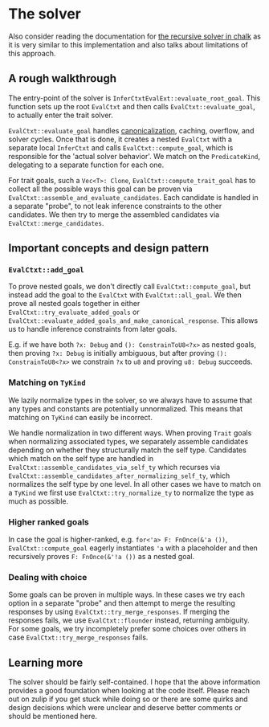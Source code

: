 # The solver

Also consider reading the documentation for [the recursive solver in chalk][chalk]
as it is very similar to this implementation and also talks about limitations of this
approach.

[chalk]: https://rust-lang.github.io/chalk/book/recursive.html

## A rough walkthrough

The entry-point of the solver is `InferCtxtEvalExt::evaluate_root_goal`. This
function sets up the root `EvalCtxt` and then calls `EvalCtxt::evaluate_goal`,
to actually enter the trait solver.

`EvalCtxt::evaluate_goal` handles [canonicalization](./canonicalization.md), caching,
overflow, and solver cycles. Once that is done, it creates a nested `EvalCtxt` with a
separate local `InferCtxt` and calls `EvalCtxt::compute_goal`, which is responsible for the
'actual solver behavior'. We match on the `PredicateKind`, delegating to a separate function
for each one.

For trait goals, such a `Vec<T>: Clone`, `EvalCtxt::compute_trait_goal` has
to collect all the possible ways this goal can be proven via
`EvalCtxt::assemble_and_evaluate_candidates`. Each candidate is handled in
a separate "probe", to not leak inference constraints to the other candidates.
We then try to merge the assembled candidates via `EvalCtxt::merge_candidates`.


## Important concepts and design pattern

### `EvalCtxt::add_goal`

To prove nested goals, we don't directly call `EvalCtxt::compute_goal`, but instead
add the goal to the `EvalCtxt` with `EvalCtxt::all_goal`. We then prove all nested
goals together in either `EvalCtxt::try_evaluate_added_goals` or
`EvalCtxt::evaluate_added_goals_and_make_canonical_response`. This allows us to handle
inference constraints from later goals.

E.g. if we have both `?x: Debug` and `(): ConstrainToU8<?x>` as nested goals, then proving `?x: Debug` is initially ambiguous, but after proving `(): ConstrainToU8<?x>` we constrain
`?x` to `u8` and proving `u8: Debug` succeeds.

### Matching on `TyKind`

We lazily normalize types in the solver, so we always have to assume that any types
and constants are potentially unnormalized. This means that matching on `TyKind` can easily
be incorrect.

We handle normalization in two different ways. When proving `Trait` goals when normalizing
associated types, we separately assemble candidates depending on whether they structurally
match the self type. Candidates which match on the self type are handled in
`EvalCtxt::assemble_candidates_via_self_ty` which recurses via
`EvalCtxt::assemble_candidates_after_normalizing_self_ty`, which normalizes the self type
by one level. In all other cases we have to match on a `TyKind` we first use `EvalCtxt::try_normalize_ty` to normalize the type as much as possible.

### Higher ranked goals

In case the goal is higher-ranked, e.g. `for<'a> F: FnOnce(&'a ())`, `EvalCtxt::compute_goal`
eagerly instantiates `'a` with a placeholder and then recursively proves
`F: FnOnce(&'!a ())` as a nested goal.

### Dealing with choice

Some goals can be proven in multiple ways. In these cases we try each option in
a separate "probe" and then attempt to merge the resulting responses by using
`EvalCtxt::try_merge_responses`. If merging the responses fails, we use
`EvalCtxt::flounder` instead, returning ambiguity. For some goals, we try
incompletely prefer some choices over others in case `EvalCtxt::try_merge_responses`
fails.

## Learning more

The solver should be fairly self-contained. I hope that the above information provides a
good foundation when looking at the code itself. Please reach out on zulip if you get stuck
while doing so or there are some quirks and design decisions which were unclear and deserve
better comments or should be mentioned here.
